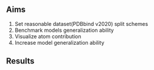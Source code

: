 ## Aims
1. Set reasonable dataset(PDBbind v2020) split schemes 
2. Benchmark models generalization ability
3. Visualize atom contribution
4. Increase model generalization ability

## Results

